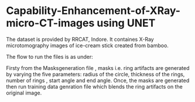 # Capability-Enhancement-of-XRay-micro-CT-images using UNET
The dataset is provided by RRCAT, Indore. It containes X-Ray microtomography images of ice-cream stick created from bamboo.

The flow to run the files is as under:

Firsty from the Masksgeneration file , masks i.e. ring artifacts are generated by varying the five parameters: radius of the circle, thickness of the rings, number of rings , start angle and end angle.
Once, the masks are generated then run training data genration file which blends the ring artifacts on the original image.
